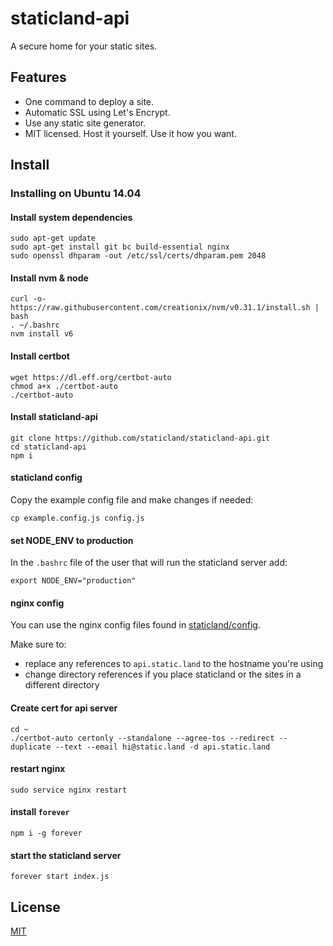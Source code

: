 # staticland-api

A secure home for your static sites.

## Features

- One command to deploy a site.
- Automatic SSL using Let's Encrypt.
- Use any static site generator.
- MIT licensed. Host it yourself. Use it how you want.

## Install

### Installing on Ubuntu 14.04

#### Install system dependencies

```
sudo apt-get update
sudo apt-get install git bc build-essential nginx
sudo openssl dhparam -out /etc/ssl/certs/dhparam.pem 2048
```

#### Install nvm & node

```
curl -o- https://raw.githubusercontent.com/creationix/nvm/v0.31.1/install.sh | bash
. ~/.bashrc
nvm install v6
```

#### Install certbot

```
wget https://dl.eff.org/certbot-auto
chmod a+x ./certbot-auto
./certbot-auto
```

#### Install staticland-api

```
git clone https://github.com/staticland/staticland-api.git
cd staticland-api
npm i
```

#### staticland config

Copy the example config file and make changes if needed:

```
cp example.config.js config.js
```

#### set NODE_ENV to production

In the `.bashrc` file of the user that will run the staticland server add:

```
export NODE_ENV="production"
```

#### nginx config

You can use the nginx config files found in [staticland/config](https://github.com/staticland/config).

Make sure to:

- replace any references to `api.static.land` to the hostname you're using
- change directory references if you place staticland or the sites in a different directory

#### Create cert for api server

```
cd ~
./certbot-auto certonly --standalone --agree-tos --redirect --duplicate --text --email hi@static.land -d api.static.land
```

#### restart nginx

```
sudo service nginx restart
```

#### install `forever`

```
npm i -g forever
```

#### start the staticland server

```
forever start index.js
```


## License
[MIT](LICNESE.md)